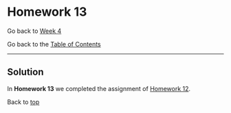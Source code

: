 # Homework 13

Go back to [Week 4](/Week%204/week-4-homeworks-solutions.md)

Go back to the [Table of Contents](/README.md)

---

## Solution

In **Homework 13** we completed the assignment of [Homework 12](/Week%203/Day%204/homework-12-solution.md).

Back to [top](#homework-13)